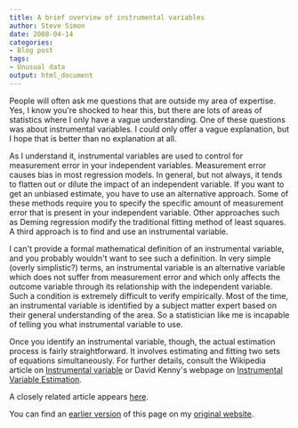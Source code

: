 ```yaml
---
title: A brief overview of instrumental variables
author: Steve Simon
date: 2008-04-14
categories:
- Blog post
tags:
- Unusual data
output: html_document
---
```

People will often ask me questions that are outside my area of expertise. Yes, I know you're shocked to hear this, but there are lots of areas of statistics where I only have a vague understanding. One of these questions was about instrumental variables. I could only offer a vague explanation, but I hope that is better than no explanation at all.

As I understand it, instrumental variables are used to control for measurement error in your independent variables. Measurement error causes bias in most regression models. In general, but not always, it tends to flatten out or dilute the impact of an independent variable. If you want to get an unbiased estimate, you have to use an alternative approach. Some of these methods require you to specify the specific amount of measurement error that is present in your independent variable. Other approaches such as Deming regression modify the traditional fitting method of least squares. A third approach is to find and use an instrumental variable.

I can't provide a formal mathematical definition of an instrumental variable, and you probably wouldn't want to see such a definition. In very simple (overly simplistic?) terms, an instrumental variable is an alternative variable which does not suffer from measurement error and which only affects the outcome variable through its relationship with the independent variable. Such a condition is extremely difficult to verify empirically. Most of the time, an instrumental variable is identified by a subject matter expert based on their general understanding of the area. So a statistician like me is incapable of telling you what instrumental variable to use.

Once you identify an instrumental variable, though, the actual estimation process is fairly straightforward. It involves estimating and fitting two sets of equations simultaneously. For further details, consult the Wikipedia article on [Instrumental variable](../category/InterestingWebsites.html#insvar) or David Kenny's webpage on [Instrumental Variable Estimation](../category/InterestingWebsites.html#invaes).

A closely related article appears [here][sim3].

You can find an [earlier version][sim1] of this page on my [original website][sim2].

[sim1]: http://www.pmean.com/08/InstrumentalVariables.html
[sim2]: http://www.pmean.com/original_site.html

[sim3]: http://new.pmean.com/journal-club-instrumental-variables.html


